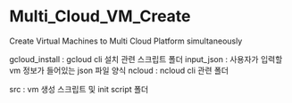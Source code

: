 # Multi_Cloud_VM_Create

Create Virtual Machines to Multi Cloud Platform simultaneously


gcloud_install : gcloud cli 설치 관련 스크립트 폴더
input_json : 사용자가 입력할 vm 정보가 들어있는 json 파일 양식
ncloud : ncloud cli 관련 폴더


src : vm 생성 스크립트 및 init script 폴더
